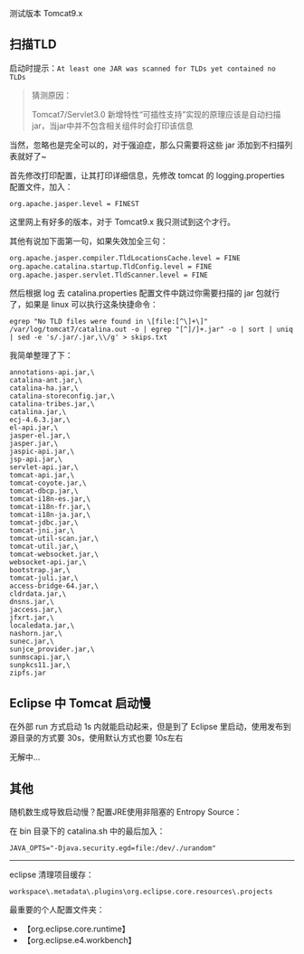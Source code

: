 测试版本 Tomcat9.x

## 扫描TLD

启动时提示：`At least one JAR was scanned for TLDs yet contained no TLDs`

> 猜测原因：
>
> Tomcat7/Servlet3.0 新增特性“可插性支持”实现的原理应该是自动扫描jar，当jar中并不包含相关组件时会打印该信息

当然，忽略也是完全可以的，对于强迫症，那么只需要将这些 jar 添加到不扫描列表就好了~

首先修改打印配置，让其打印详细信息，先修改 tomcat 的 logging.properties 配置文件，加入：

`org.apache.jasper.level = FINEST`

这里网上有好多的版本，对于 Tomcat9.x 我只测试到这个才行。

其他有说加下面第一句，如果失效加全三句：
``` xml
org.apache.jasper.compiler.TldLocationsCache.level = FINE
org.apache.catalina.startup.TldConfig.level = FINE
org.apache.jasper.servlet.TldScanner.level = FINE
```

然后根据 log 去 catalina.properties 配置文件中跳过你需要扫描的 jar 包就行了，如果是 linux 可以执行这条快捷命令：

`egrep "No TLD files were found in \[file:[^\]+\]" /var/log/tomcat7/catalina.out -o | egrep "[^]/]+.jar" -o | sort | uniq | sed -e 's/.jar/.jar,\\/g' > skips.txt`

我简单整理了下：
```
annotations-api.jar,\
catalina-ant.jar,\
catalina-ha.jar,\
catalina-storeconfig.jar,\
catalina-tribes.jar,\
catalina.jar,\
ecj-4.6.3.jar,\
el-api.jar,\
jasper-el.jar,\
jasper.jar,\
jaspic-api.jar,\
jsp-api.jar,\
servlet-api.jar,\
tomcat-api.jar,\
tomcat-coyote.jar,\
tomcat-dbcp.jar,\
tomcat-i18n-es.jar,\
tomcat-i18n-fr.jar,\
tomcat-i18n-ja.jar,\
tomcat-jdbc.jar,\
tomcat-jni.jar,\
tomcat-util-scan.jar,\
tomcat-util.jar,\
tomcat-websocket.jar,\
websocket-api.jar,\
bootstrap.jar,\
tomcat-juli.jar,\
access-bridge-64.jar,\
cldrdata.jar,\
dnsns.jar,\
jaccess.jar,\
jfxrt.jar,\
localedata.jar,\
nashorn.jar,\
sunec.jar,\
sunjce_provider.jar,\
sunmscapi.jar,\
sunpkcs11.jar,\
zipfs.jar
```

## Eclipse 中 Tomcat 启动慢

在外部 run 方式启动 1s 内就能启动起来，但是到了 Eclipse 里启动，使用发布到源目录的方式要 30s，使用默认方式也要 10s左右

无解中...

## 其他

随机数生成导致启动慢？配置JRE使用非阻塞的 Entropy Source：

在 bin 目录下的 catalina.sh 中的最后加入：

`JAVA_OPTS="-Djava.security.egd=file:/dev/./urandom"`

---

eclipse 清理项目缓存：

`workspace\.metadata\.plugins\org.eclipse.core.resources\.projects`

最重要的个人配置文件夹：

- 【org.eclipse.core.runtime】
- 【org.eclipse.e4.workbench】
